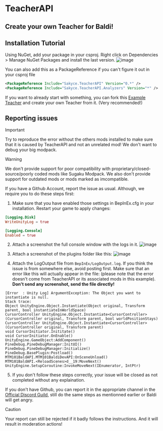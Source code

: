 # TeacherAPI

## Create your own Teacher for Baldi!

## Installation Tutorial
Using NuGet, add your package in your csproj. Right click on Dependencies > Manage NuGet Packages and install the last version.
![image](https://github.com/Sakyce/TeacherAPI/assets/55030860/262c5c14-4b3d-4cd3-949c-cdb760cb8ca0)

You can also add this as a PackageReference if you can't figure it out in your csproj file 
```xml
<PackageReference Include="Sakyce.TeacherAPI" Version="0.*" />
<PackageReference Include="Sakyce.TeacherAPI.Analyzers" Version="*" /> <!-- Not required but recommended -->
```

If you want to already start with something, you can fork this [Example Teacher](https://github.com/Sakyce/TeacherExample) and create your own Teacher from it. (Very recommended!)

## Reporting issues

> [!IMPORTANT]  
> Try to reproduce the error without the others mods installed to make sure that it is caused by TeacherAPI and not an unrelated mod! We don't want to debug your big modpack.

> [!WARNING]  
> We don't provide support for poor compatibility with proprietary/closed-source/poorly coded mods like Sugaku Modpack.
> We also don't provide support for outdated mods or mods marked as imcompatible.

If you have a Github Account, report the issue as usual. Although, we require you to do these steps first:

1. Make sure that you have enabled those settings in BepInEx.cfg in your installation. Restart your game to apply changes:
```toml
[Logging.Disk]
WriteUnityLog = true

[Logging.Console]
Enabled = true
```

2. Attach a screenshot the full console window with the logs in it. ![image](https://github.com/Sakyce/TeacherAPI/assets/55030860/1c016ff1-8f36-4669-adb5-96e5d5d5598c)

3. Attach a screenshot of the plugins folder like this: ![image](https://github.com/Sakyce/TeacherAPI/assets/55030860/874de35e-e3c1-424a-9d3f-06e1de870214)

4. Attach the LogOutput file from `BepInEx/LogOutput.log`. If you think the issue is from somewhere else, avoid posting first. Make sure that an error like this will actually appear in the file: (please note that the error doesn't come from TeacherAPI or its associated mods in this example). **Don't send any screenshot, send the file directly!** 
```
[Error  : Unity Log] ArgumentException: The Object you want to instantiate is null.
Stack trace:
Object UnityEngine.Object.Instantiate(Object original, Transform parent, bool instantiateInWorldSpace)
CursorController UnityEngine.Object.Instantiate<CursorController>(CursorController original, Transform parent, bool worldPositionStays)
CursorController UnityEngine.Object.Instantiate<CursorController>(CursorController original, Transform parent)
void CursorInitiator.Inititate()
void CursorInitiator.OnEnable()
UnityEngine.GameObject:AddComponent()
PineDebug.PineDebugManager:InitUI()
PineDebug.PineDebugManager:Initialize()
PineDebug.BasePlugin:Postload()
MTM101BaldAPI.MTM101BaldiDevAPI:OnSceneUnload()
MTM101BaldAPI.<ReloadScenes>d__19:MoveNext()
UnityEngine.SetupCoroutine:InvokeMoveNext(IEnumerator, IntPtr)
```

5. If you don't follow these steps correctly, your issue will be closed as not completed without any explaination.

If you don't have Github, you can report it in the appropriate channel in the [Official Discord Guild](https://discord.gg/75ykaFd6sB), still do the same steps as mentionned earlier or Baldi will get angry.

> [!CAUTION]
> Your report can still be rejected if it badly follows the instructions. And it will result in moderation actions!
